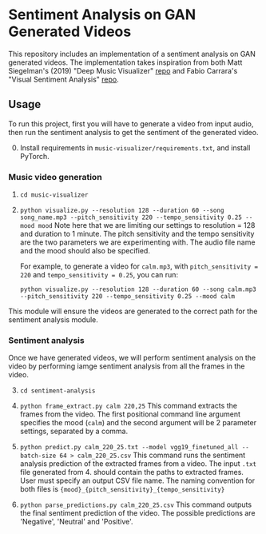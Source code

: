 # Sentiment Analysis on GAN Generated Videos

This repository includes an implementation of a sentiment analysis on GAN generated videos. The implementation takes inspiration from both Matt Siegelman's (2019) "Deep Music Visualizer" [repo](https://github.com/msieg/deep-music-visualizer/blob/master/README.md) and Fabio Carrara's "Visual Sentiment Analysis" [repo](https://github.com/fabiocarrara/visual-sentiment-analysis). 

## Usage 
To run this project, first you will have to generate a video from input audio, then run the sentiment analysis to get the sentiment of the generated video. 

0. Install requirements in `music-visualizer/requirements.txt`, and install PyTorch. 

### Music video generation 
1. ```cd music-visualizer```
2. ```python visualize.py --resolution 128 --duration 60 --song song_name.mp3 --pitch_sensitivity 220 --tempo_sensitivity 0.25 --mood mood```
    Note here that we are limiting our settings to resolution = 128 and duration to 1 minute. The pitch sensitivity and the tempo sensitivity are the two parameters we are experimenting with. The audio file name and the mood should also be specified. 

    For example, to generate a video for `calm.mp3`, with `pitch_sensitivity = 220` and `tempo_sensitivity = 0.25`, you can run:

    ```python visualize.py --resolution 128 --duration 60 --song calm.mp3 --pitch_sensitivity 220 --tempo_sensitivity 0.25 --mood calm```

This module will ensure the videos are generated to the correct path for the sentiment analysis module.

### Sentiment analysis
Once we have generated videos, we will perform sentiment analysis on the video by performing iamge sentiment analysis from all the frames in the video.

3. ```cd sentiment-analysis```
4. ```python frame_extract.py calm 220,25```
    This command extracts the frames from the video. The first positional command line argument specifies the mood (`calm`) and the second argument will be 2 parameter settings, separated by a comma.

5. ```python predict.py calm_220_25.txt --model vgg19_finetuned_all --batch-size 64 > calm_220_25.csv```
    This command runs the sentiment analysis prediction of the extracted frames from a video. The input `.txt` file generated from 4. should contain the paths to extracted frames. User must specify an output CSV file name. The naming convention for both files is `{mood}_{pitch_sensitivity}_{tempo_sensitivity}`

6. ```python parse_predictions.py calm_220_25.csv```
    This command outputs the final sentiment prediction of the video. The possible predictions are 'Negative', 'Neutral' and 'Positive'.
